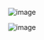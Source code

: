 
![image](https://github.com/bionicbone/Gasser_Engine_Simulator_to_BLDC_Motor_Generator/assets/7845867/856cc2d9-024b-4b5a-b1cf-7aac6255ea8f)

![image](https://github.com/bionicbone/Gasser_Engine_Simulator_to_BLDC_Motor_Generator/assets/7845867/9785b250-e3a8-4e9e-a97e-0ee2b136d658)
